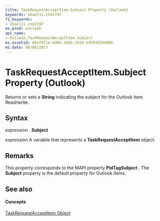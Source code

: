 ```yaml
---
title: TaskRequestAcceptItem.Subject Property (Outlook)
keywords: vbaol11.chm1797
f1_keywords:
- vbaol11.chm1797
ms.prod: outlook
api_name:
- Outlook.TaskRequestAcceptItem.Subject
ms.assetid: 66ef971e-bd8b-2d8b-1550-e459302440b6
ms.date: 06/08/2017
---
```



# TaskRequestAcceptItem.Subject Property (Outlook)

Returns or sets a **String** indicating the subject for the Outlook item. Read/write.


## Syntax

 _expression_ . **Subject**

 _expression_ A variable that represents a **TaskRequestAcceptItem** object.


## Remarks

This property corresponds to the MAPI property **PidTagSubject** . The **Subject** property is the default property for Outlook items.


## See also


#### Concepts


[TaskRequestAcceptItem Object](taskrequestacceptitem-object-outlook.md)

